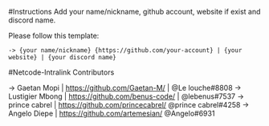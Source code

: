 #Instructions
Add your name/nickname, github account, website if exist and discord name.

Please follow this template:

	-> {your name/nickname} {https://github.com/your-account} | {your website} | {your discord name}



#Netcode-Intralink Contributors


->  Gaetan Mopi | https://github.com/Gaetan-M/ | @Le louche#8808
->  Lustigier Mbong | https://github.com/benus-code/ | @lebenus#7537
->  prince cabrel | https://github.com/princecabrel/ @prince cabrel#4258
->  Angelo Diepe | https://github.com/artemesian/ @Angelo#6931